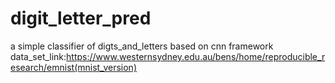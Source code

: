 # digit_letter_pred
a simple classifier of digts_and_letters based on cnn framework
data_set_link:https://www.westernsydney.edu.au/bens/home/reproducible_research/emnist(mnist_version)
